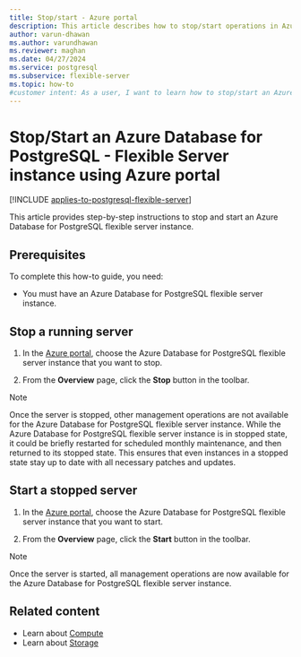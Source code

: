 ```yaml
---
title: Stop/start - Azure portal
description: This article describes how to stop/start operations in Azure Database for PostgreSQL - Flexible Server through the Azure portal.
author: varun-dhawan
ms.author: varundhawan
ms.reviewer: maghan
ms.date: 04/27/2024
ms.service: postgresql
ms.subservice: flexible-server
ms.topic: how-to
#customer intent: As a user, I want to learn how to stop/start an Azure Database for PostgreSQL flexible server instance using the Azure portal so that I can manage my server efficiently.
---
```


# Stop/Start an Azure Database for PostgreSQL - Flexible Server instance using Azure portal

[!INCLUDE [applies-to-postgresql-flexible-server](../includes/applies-to-postgresql-flexible-server.md)]

This article provides step-by-step instructions to stop and start an Azure Database for PostgreSQL flexible server instance.

## Prerequisites

To complete this how-to guide, you need:

-   You must have an Azure Database for PostgreSQL flexible server instance.

## Stop a running server

1.  In the [Azure portal](https://portal.azure.com/), choose the Azure Database for PostgreSQL flexible server instance that you want to stop.

2.  From the **Overview** page, click the **Stop** button in the toolbar.

> [!NOTE]
> Once the server is stopped, other management operations are not available for the Azure Database for PostgreSQL flexible server instance.
> While the Azure Database for PostgreSQL flexible server instance is in stopped state, it could be briefly restarted for scheduled monthly maintenance, and then returned to its stopped state. This ensures that even instances in a stopped state stay up to date with all necessary patches and updates.

## Start a stopped server

1.  In the [Azure portal](https://portal.azure.com/), choose the Azure Database for PostgreSQL flexible server instance that you want to start.

2.  From the **Overview** page, click the **Start** button in the toolbar.

> [!NOTE]
> Once the server is started, all management operations are now available for the Azure Database for PostgreSQL flexible server instance.

## Related content

-   Learn about [Compute](./concepts-compute.md)
-   Learn about [Storage](./concepts-storage.md)
